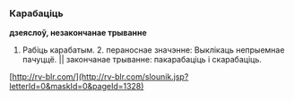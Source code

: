 ### Карабаціць
**дзеяслоў, незакончанае трыванне**

1. Рабіць карабатым. 2. пераноснае значэнне: Выклікаць непрыемнае пачуццё. || закончанае трыванне: пакарабаціць і скарабаціць.

<a rel="author">[http://rv-blr.com/](http://rv-blr.com/slounik.jsp?letterId=0&maskId=0&pageId=1328)</a>
